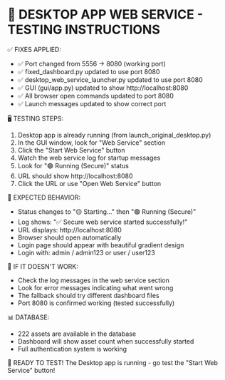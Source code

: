 🎯 DESKTOP APP WEB SERVICE - TESTING INSTRUCTIONS
================================================

✅ FIXES APPLIED:
- ✅ Port changed from 5556 → 8080 (working port)
- ✅ fixed_dashboard.py updated to use port 8080
- ✅ desktop_web_service_launcher.py updated to use port 8080
- ✅ GUI (gui/app.py) updated to show http://localhost:8080
- ✅ All browser open commands updated to port 8080
- ✅ Launch messages updated to show correct port

🖥️ TESTING STEPS:
1. Desktop app is already running (from launch_original_desktop.py)
2. In the GUI window, look for "Web Service" section
3. Click the "Start Web Service" button
4. Watch the web service log for startup messages
5. Look for "🟢 Running (Secure)" status
6. URL should show http://localhost:8080
7. Click the URL or use "Open Web Service" button

🔧 EXPECTED BEHAVIOR:
- Status changes to "🟡 Starting..." then "🟢 Running (Secure)"
- Log shows: "✅ Secure web service started successfully!"
- URL displays: http://localhost:8080
- Browser should open automatically
- Login page should appear with beautiful gradient design
- Login with: admin / admin123 or user / user123

🚨 IF IT DOESN'T WORK:
- Check the log messages in the web service section
- Look for error messages indicating what went wrong
- The fallback should try different dashboard files
- Port 8080 is confirmed working (tested successfully)

📊 DATABASE:
- 222 assets are available in the database
- Dashboard will show asset count when successfully started
- Full authentication system is working

🎉 READY TO TEST!
The Desktop app is running - go test the "Start Web Service" button!